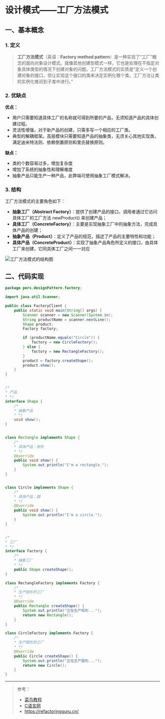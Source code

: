 # 设计模式——工厂方法模式

## 一、基本概念

### 1. 定义

> **工厂方法模式**（英语：**Factory method pattern**）是一种实现了“工厂”概念的面向对象设计模式。就像其他创建型模式一样，它也是处理在不指定对象具体类型的情况下创建对象的问题。工厂方法模式的实质是“定义一个创建对象的接口，但让实现这个接口的类来决定实例化哪个类。工厂方法让类的实例化推迟到子类中进行。”

### 2. 优缺点

**优点：**

- 用户只需要知道具体工厂的名称就可得到所要的产品，无须知道产品的具体创建过程。
- 灵活性增强，对于新产品的创建，只需多写一个相应的工厂类。
- 典型的解耦框架。高层模块只需要知道产品的抽象类，无须关心其他实现类，满足迪米特法则、依赖倒置原则和里氏替换原则。

**缺点：**

- 类的个数容易过多，增加复杂度
- 增加了系统的抽象性和理解难度
- 抽象产品只能生产一种产品，此弊端可使用抽象工厂模式解决。

### 3. 结构

工厂方法模式的主要角色如下：

- **抽象工厂（Abstract Factory）**：提供了创建产品的接口，调用者通过它访问具体工厂的工厂方法 newProduct() 来创建产品；
- **具体工厂（ConcreteFactory）**：主要是实现抽象工厂中的抽象方法，完成具体产品的创建；
- **抽象产品（Product）**：定义了产品的规范，描述了产品的主要特性和功能；
- **具体产品（ConcreteProduct）**：实现了抽象产品角色所定义的接口，由具体工厂来创建，它同具体工厂之间一一对应

![工厂方法模式的结构图](http://blog-img-figure.oss-cn-chengdu.aliyuncs.com/img/3-1Q114135A2M3.gif)

## 二、代码实现

```java
package pers.designPattern.factory;

import java.util.Scanner;

public class FactoryClient {
    public static void main(String[] args) {
        Scanner scanner = new Scanner(System.in);
        String productName = scanner.nextLine();
        Shape product;
        Factory factory;

        if (productName.equals("Circle")) {
            factory = new CircleFactory();
        } else {
            factory = new RectangleFactory();
        }
        product = factory.createShape();
        product.show();
    }
}


/*
* 产品
* */
interface Shape {
    /*
    * 抽象产品
    * */
    void show();
}


class Rectangle implements Shape {
    /*
    * 具体产品：矩形
    * */
    @Override
    public void show() {
        System.out.println("I'm a rectangle.");
    }
}


class Circle implements Shape {
    /*
    * 具体产品：圆
    * */
    @Override
    public void show() {
        System.out.println("I'm a circle.");
    }
}


/*
* 工厂
* */
interface Factory {
    /*
    * 抽象工厂
    * */
    public Shape createShape();
}

class RectangleFactory implements Factory {
    /*
    * 生产矩形的工厂
    * */
    @Override
    public Rectangle createShape() {
        System.out.println("正在生产矩形...");
        return new Rectangle();
    }
}

class CircleFactory implements Factory {
    /*
    * 生产圆形的工厂
    * */
    @Override
    public Circle createShape() {
        System.out.println("正在生产圆形...");
        return new Circle();
    }
}
```

***

> 参考：
>
> - [菜鸟教程](https://www.runoob.com/design-pattern/singleton-pattern.html)
> - [C语言网](http://c.biancheng.net/view/1338.html)
> - https://refactoringguru.cn/